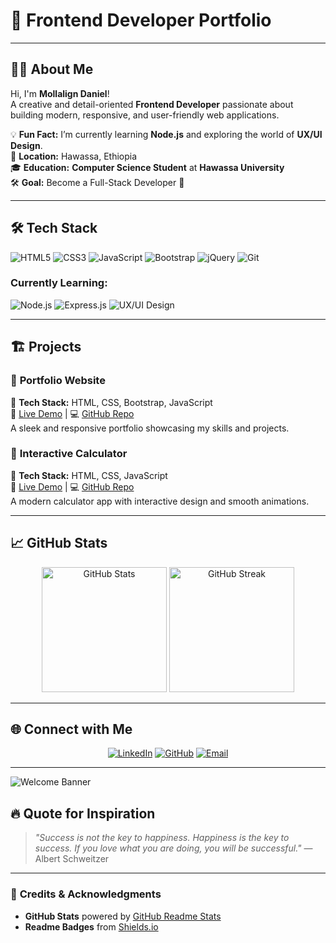 # 🌟 **Frontend Developer Portfolio**  
<!-- Replace with your custom banner -->

---

## 👨‍💻 **About Me**

Hi, I'm **Mollalign Daniel**!  
A creative and detail-oriented **Frontend Developer** passionate about building modern, responsive, and user-friendly web applications.

💡 **Fun Fact:** I’m currently learning **Node.js** and exploring the world of **UX/UI Design**.  
📍 **Location:** Hawassa, Ethiopia  
🎓 **Education:** **Computer Science Student** at **Hawassa University**  
🛠️ **Goal:** Become a Full-Stack Developer 🚀  

---

## 🛠️ **Tech Stack**

![HTML5](https://img.shields.io/badge/HTML5-%23E34F26.svg?style=for-the-badge&logo=html5&logoColor=white)
![CSS3](https://img.shields.io/badge/CSS3-%231572B6.svg?style=for-the-badge&logo=css3&logoColor=white)
![JavaScript](https://img.shields.io/badge/JavaScript-%23F7DF1E.svg?style=for-the-badge&logo=javascript&logoColor=black)
![Bootstrap](https://img.shields.io/badge/Bootstrap-%23563D7C.svg?style=for-the-badge&logo=bootstrap&logoColor=white)
![jQuery](https://img.shields.io/badge/jQuery-%230769AD.svg?style=for-the-badge&logo=jquery&logoColor=white)
![Git](https://img.shields.io/badge/Git-%23F05033.svg?style=for-the-badge&logo=git&logoColor=white)

### Currently Learning:
![Node.js](https://img.shields.io/badge/Node.js-%23339933.svg?style=for-the-badge&logo=nodedotjs&logoColor=white)
![Express.js](https://img.shields.io/badge/Express.js-%23000000.svg?style=for-the-badge&logo=express&logoColor=white)
![UX/UI Design](https://img.shields.io/badge/UX%2FUI-Design-%23FF6F61.svg?style=for-the-badge&logo=figma&logoColor=white)

---

## 🏗️ **Projects**

### 🎨 **Portfolio Website**  
🚀 **Tech Stack:** HTML, CSS, Bootstrap, JavaScript  
🔗 [Live Demo](#) | 💻 [GitHub Repo](#)  
A sleek and responsive portfolio showcasing my skills and projects.

### 🧮 **Interactive Calculator**  
🚀 **Tech Stack:** HTML, CSS, JavaScript  
🔗 [Live Demo](#) | 💻 [GitHub Repo](#)  
A modern calculator app with interactive design and smooth animations.

---

## 📈 **GitHub Stats**

<p align="center">
  <img src="https://github-readme-stats.vercel.app/api?username=your-github-username&show_icons=true&theme=radical" alt="GitHub Stats" height="200px" />
  <img src="https://github-readme-streak-stats.herokuapp.com/?user=your-github-username&theme=radical" alt="GitHub Streak" height="200px" />
</p>

---

## 🌐 **Connect with Me**

<p align="center">
  <a href="https://linkedin.com/in/your-profile" target="_blank"><img src="https://img.shields.io/badge/LinkedIn-blue?style=for-the-badge&logo=linkedin" alt="LinkedIn"></a>
  <a href="https://github.com/your-github-username" target="_blank"><img src="https://img.shields.io/badge/GitHub-black?style=for-the-badge&logo=github" alt="GitHub"></a>
  <a href="mailto:your-email@example.com"><img src="https://img.shields.io/badge/Email-red?style=for-the-badge&logo=gmail&logoColor=white" alt="Email"></a>
</p>

---
![Welcome Banner](https://media.giphy.com/media/Ll22OhMLAlVDb8UQWe/giphy.gif) 


## 🔥 **Quote for Inspiration**

> _"Success is not the key to happiness. Happiness is the key to success. If you love what you are doing, you will be successful."_ — Albert Schweitzer  

---

### 📝 **Credits & Acknowledgments**
- **GitHub Stats** powered by [GitHub Readme Stats](https://github.com/anuraghazra/github-readme-stats)
- **Readme Badges** from [Shields.io](https://shields.io)
